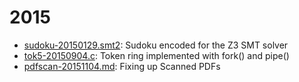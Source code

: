 
# 2015

* [sudoku-20150129.smt2](sudoku-20150129.smt2): Sudoku encoded for the Z3 SMT solver
* [tok5-20150904.c](tok5-20150904.c): Token ring implemented with fork() and pipe()
* [pdfscan-20151104.md](pdfscan-20151104): Fixing up Scanned PDFs

